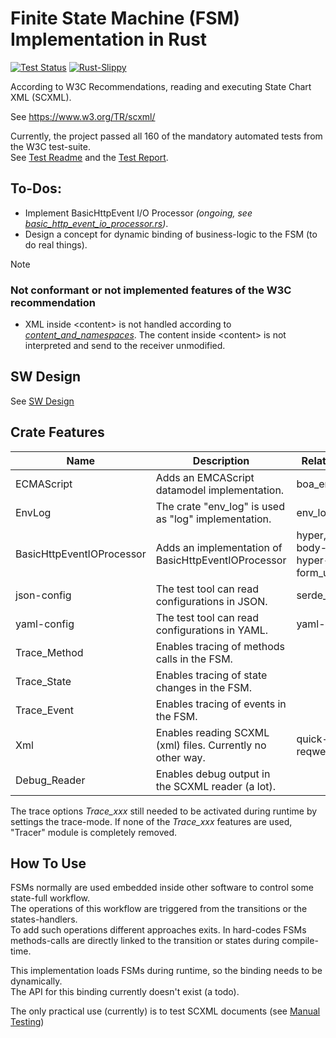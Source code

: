 # Finite State Machine (FSM) Implementation in Rust

[![Test Status](https://github.com/BWeng20/rFSM/actions/workflows/rust.yml/badge.svg)](https://github.com/BWeng20/rFSM/actions/workflows/rust.yml) [![Rust-Slippy](https://github.com/BWeng20/rFSM/actions/workflows/rust-clippy.yml/badge.svg)](https://github.com/BWeng20/rFSM/actions/workflows/rust-clippy.yml)

According to W3C Recommendations, reading and executing State Chart XML (SCXML).

See https://www.w3.org/TR/scxml/

Currently, the project passed all 160 of the mandatory automated tests from the W3C test-suite.<br/>
See [Test Readme](test/w3c/README.md) and the [Test Report](test/w3c/REPORT.MD).

## To-Dos:

+ Implement BasicHttpEvent I/O Processor _(ongoing, see [basic_http_event_io_processor.rs](src/basic_http_event_io_processor.rs))_.
+ Design a concept for dynamic binding of business-logic to the FSM (to do real things). 


> [!NOTE]
> ### Not conformant or not implemented features of the W3C recommendation
> 
> + XML inside &lt;content> is not handled according to _[content_and_namespaces](doc/W3C_SCXML_2024_07_13/index.html#content_and_namespaces)_. The content inside &lt;content> is not
>  interpreted and send to the receiver unmodified.

## SW Design

See [SW Design](SW_Design.md)

## Crate Features

| Name                      | Description                                                | Related crates                                            |
|---------------------------|------------------------------------------------------------|-----------------------------------------------------------|
| ECMAScript                | Adds an EMCAScript datamodel implementation.               | boa_engine                                                |
| EnvLog                    | The crate "env_log" is used as "log" implementation.       | env_log                                                   |
| BasicHttpEventIOProcessor | Adds an implementation of BasicHttpEventIOProcessor        | hyper, http-body-util, hyper-util, tokio, form_urlencoded |
| json-config               | The test tool can read configurations in JSON.             | serde_json                                                |
| yaml-config               | The test tool can read configurations in YAML.             | yaml-rust                                                 |
| Trace_Method              | Enables tracing of methods calls in the FSM.               |                                                           |
| Trace_State               | Enables tracing of state changes in the FSM.               |                                                           |
| Trace_Event               | Enables tracing of events in the FSM.                      |                                                           |
| Xml                       | Enables reading SCXML (xml) files. Currently no other way. | quick-xml, reqwest                                        |
| Debug_Reader              | Enables debug output in the SCXML reader (a lot).          |                                                           |

The trace options <i>Trace_xxx</i> still needed to be activated during runtime by settings the trace-mode.
If none of the <i>Trace_xxx</i> features are used, "Tracer" module is completely removed.

## How To Use

FSMs normally are used embedded inside other software to control some state-full workflow.<br/> 
The operations of this workflow are triggered from the transitions or the states-handlers.  
To add such operations different approaches exits. In hard-codes FSMs methods-calls are directly
linked to the transition or states during compile-time.<br/>

This implementation loads FSMs during runtime, so the binding needs to be dynamically.<br/> 
The API for this binding currently doesn't exist (a todo).

The only practical use (currently) is to test SCXML documents (see [Manual Testing](SW_Design.md#manual-tests)) 
